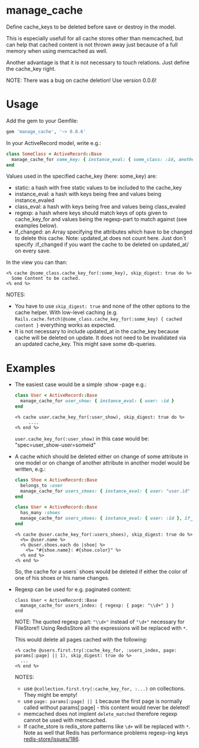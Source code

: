 # manage_cache

Define cache_keys to be deleted before save or destroy in the model.

This is especially usefull for all cache stores other than memcached, but can help that cached content is not thrown away just because of a full memory when using memcached as well.

Another advantage is that it is not necessary to touch relations. Just define the cache_key right.

NOTE: There was a bug on cache deletion! Use version 0.0.6!

# Usage

Add the gem to your Gemfile:

```ruby
gem 'manage_cache', '~> 0.0.6'
```

In your ActiveRecord model, write e.g.:

```ruby
class SomeClass < ActiveRecord::Base
  manage_cache_for some_key: { instance_eval: { some_class: :id, another_method_key: :another_method } }
end
```
Values used in the specified cache_key (here: some_key) are:
+ static: a hash with free static values to be included to the cache_key
+ instance_eval: a hash with keys being free and values being instance_evaled
+ class_eval: a hash with keys being free and values being class_evaled
+ regexp: a hash where keys should match keys of opts given to cache_key_for and values being the regexp-part to match against (see examples below).
+ if_changed: an Array specifying the attributes which have to be changed to delete this cache. Note: updated_at does not count here. Just don\`t specify :if_changed if you want the cache to be deleted on updated_at/ on every save. 

In the view you can than:

```erb
<% cache @some_class.cache_key_for(:some_key), skip_digest: true do %>
  Some Content to be cached.
<% end %>
```

NOTES: 
+ You have to use `skip_digest: true` and none of the other options to the cache helper.
With low-level caching (e.g. `Rails.cache.fetch(@some_class.cache_key_for(:some_key) { cached content }` everything works as expected.
+ It is not necessary to include updated_at in the cache_key because cache will be deleted on update. It does not need to be invalidated via an updated cache_key. This might save some db-queries. 

# Examples

+ The easiest case would be a simple :show -page e.g.: 

   ```ruby
   class User < ActiveRecord::Base
     manage_cache_for user_show: { instance_eval: { user: :id }
   end
   ```

   ```erb
   <% cache user.cache_key_for(:user_show), skip_digest: true do %>
        ....
   <% end %>
   ```

   `user.cache_key_for(:user_show)` in this case would be: "spec=user_show-user=someid"

+ A cache which should be deleted either on change of some attribute in one model or on change of another attribute in another model would be written, e.g.:

   ```ruby
   class Shoe < ActiveRecord::Base
     belongs_to :user
     manage_cache_for users_shoes: { instance_eval: { user: "user.id" }, if_changed: [:color] }
   end
   
   class User < ActiveRecord::Base
     has_many :shoes
     manage_cache_for users_shoes: { instance_eval: { user: :id }, if_changed: [:name] }
   end
   ```

   ```erb
   <% cache @user.cache_key_for(:users_shoes), skip_digest: true do %>
     <%= @user.name %>
     <% @user.shoes.each do |shoe| %>
       <%= "#{shoe.name}: #{shoe.color}" %>
     <% end %>
   <% end %>
   ```
   So, the cache for a users` shoes would be deleted if either the color of one of his shoes or his name changes.

+ Regexp can be used for e.g. paginated content:

   ```
   class User < ActiveRecord::Base
     manage_cache_for users_index: { regexp: { page: "\\d+" } }
   end
   ```
   NOTE: The quoted regexp part: `"\\d+"` instead of `"\d+"` necessary for FileStore!! Using RedisStore all the expressions will be replaced with `*`.  

   This would delete all pages cached with the following:

   ```erb
   <% cache @users.first.try(:cache_key_for, :users_index, page: params[:page] || 1), skip_digest: true do %>
     ...
   <% end %>
   ```
   
   NOTES:
   +  use `@collection.first.try(:cache_key_for, :...)` on collections. They might be empty!
   + use `page: params[:page] || 1` because the first page is normally called without params[:page] - this content would    never be deleted!
   + memcached does not implent `delete_matched` therefore regexp cannot be used with memcached. 
   + If cache_store is redis_store patterns like `\d+` will be replaced with `*`. Note as well that Redis has performance problems regexp-ing keys [redis-store/issues/186](https://github.com/redis-store/redis-store/issues/186).

